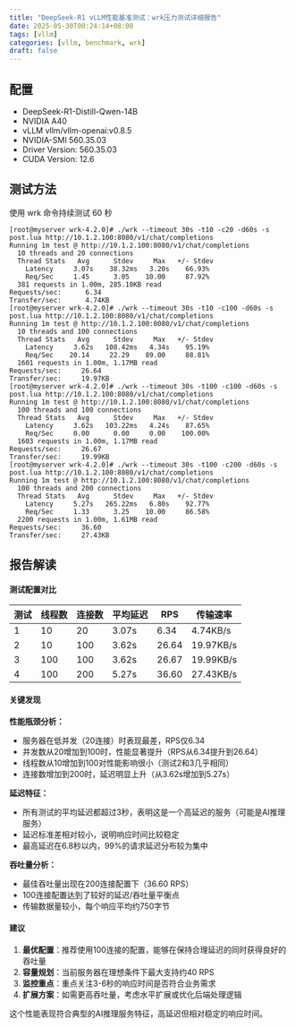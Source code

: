 ```yaml
---
title: "DeepSeek-R1 vLLM性能基准测试：wrk压力测试详细报告"
date: 2025-05-30T00:24:14+08:00
tags: [vllm]
categories: [vllm, benchmark, wrk]
draft: false
---
```


## 配置

- DeepSeek-R1-Distill-Qwen-14B
- NVIDIA A40
- vLLM vllm/vllm-openai:v0.8.5
- NVIDIA-SMI 560.35.03              
- Driver Version: 560.35.03      
- CUDA Version: 12.6

## 测试方法

使用 wrk 命令持续测试 60 秒

```shell
[root@myserver wrk-4.2.0]# ./wrk --timeout 30s -t10 -c20 -d60s -s post.lua http://10.1.2.100:8080/v1/chat/completions
Running 1m test @ http://10.1.2.100:8080/v1/chat/completions
  10 threads and 20 connections
  Thread Stats   Avg      Stdev     Max   +/- Stdev
    Latency     3.07s    38.32ms   3.20s    66.93%
    Req/Sec     1.45      3.05    10.00     87.92%
  381 requests in 1.00m, 285.10KB read
Requests/sec:      6.34
Transfer/sec:      4.74KB
[root@myserver wrk-4.2.0]# ./wrk --timeout 30s -t10 -c100 -d60s -s post.lua http://10.1.2.100:8080/v1/chat/completions
Running 1m test @ http://10.1.2.100:8080/v1/chat/completions
  10 threads and 100 connections
  Thread Stats   Avg      Stdev     Max   +/- Stdev
    Latency     3.62s   108.42ms   4.34s    95.19%
    Req/Sec    20.14     22.29    89.00     88.81%
  1601 requests in 1.00m, 1.17MB read
Requests/sec:     26.64
Transfer/sec:     19.97KB
[root@myserver wrk-4.2.0]# ./wrk --timeout 30s -t100 -c100 -d60s -s post.lua http://10.1.2.100:8080/v1/chat/completions
Running 1m test @ http://10.1.2.100:8080/v1/chat/completions
  100 threads and 100 connections
  Thread Stats   Avg      Stdev     Max   +/- Stdev
    Latency     3.62s   103.22ms   4.24s    87.65%
    Req/Sec     0.00      0.00     0.00    100.00%
  1603 requests in 1.00m, 1.17MB read
Requests/sec:     26.67
Transfer/sec:     19.99KB
[root@myserver wrk-4.2.0]# ./wrk --timeout 30s -t100 -c200 -d60s -s post.lua http://10.1.2.100:8080/v1/chat/completions
Running 1m test @ http://10.1.2.100:8080/v1/chat/completions
  100 threads and 200 connections
  Thread Stats   Avg      Stdev     Max   +/- Stdev
    Latency     5.27s   265.22ms   6.80s    92.77%
    Req/Sec     1.33      3.25    10.00     86.58%
  2200 requests in 1.00m, 1.61MB read
Requests/sec:     36.60
Transfer/sec:     27.43KB
```

## 报告解读

#### 测试配置对比

| 测试 | 线程数 | 连接数 | 平均延迟  | RPS   | 传输速率      |
|----|-----|-----|-------|-------|-----------|
| 1  | 10  | 20  | 3.07s | 6.34  | 4.74KB/s  |
| 2  | 10  | 100 | 3.62s | 26.64 | 19.97KB/s |
| 3  | 100 | 100 | 3.62s | 26.67 | 19.99KB/s |
| 4  | 100 | 200 | 5.27s | 36.60 | 27.43KB/s |

#### 关键发现

**性能瓶颈分析：**
- 服务器在低并发（20连接）时表现最差，RPS仅6.34
- 并发数从20增加到100时，性能显著提升（RPS从6.34提升到26.64）
- 线程数从10增加到100对性能影响很小（测试2和3几乎相同）
- 连接数增加到200时，延迟明显上升（从3.62s增加到5.27s）

**延迟特征：**
- 所有测试的平均延迟都超过3秒，表明这是一个高延迟的服务（可能是AI推理服务）
- 延迟标准差相对较小，说明响应时间比较稳定
- 最高延迟在6.8秒以内，99%的请求延迟分布较为集中

**吞吐量分析：**
- 最佳吞吐量出现在200连接配置下（36.60 RPS）
- 100连接配置达到了较好的延迟/吞吐量平衡点
- 传输数据量较小，每个响应平均约750字节

#### 建议

1. **最优配置**：推荐使用100连接的配置，能够在保持合理延迟的同时获得良好的吞吐量
2. **容量规划**：当前服务器在理想条件下最大支持约40 RPS
3. **监控重点**：重点关注3-6秒的响应时间是否符合业务需求
4. **扩展方案**：如需更高吞吐量，考虑水平扩展或优化后端处理逻辑

这个性能表现符合典型的AI推理服务特征，高延迟但相对稳定的响应时间。

